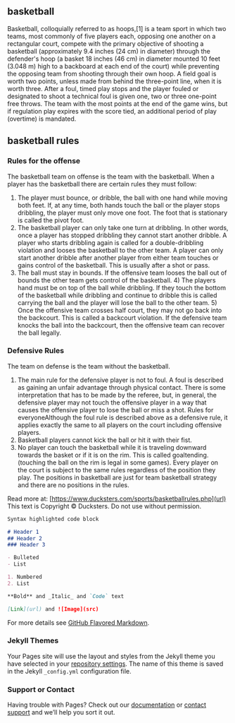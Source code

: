 ## **basketball**

Basketball, colloquially referred to as hoops,[1] is a team sport in which two teams, most commonly of five players each, opposing one another on a rectangular court, compete with the primary objective of shooting a basketball (approximately 9.4 inches (24 cm) in diameter) through the defender's hoop (a basket 18 inches (46 cm) in diameter mounted 10 feet (3.048 m) high to a backboard at each end of the court) while preventing the opposing team from shooting through their own hoop. 
A field goal is worth two points, unless made from behind the three-point line, when it is worth three. After a foul, timed play stops and the player fouled or designated to shoot a technical foul is given one, two or three one-point free throws.
 The team with the most points at the end of the game wins, but if regulation play expires with the score tied, an additional period of play (overtime) is mandated.
## basketball rules
### **Rules for the offense**
The basketball team on offense is the team with the basketball. When a player has the basketball there are certain rules they must follow: 
1.  The player must bounce, or dribble, the ball with one hand while moving both feet. If, at any time, both hands touch the ball or the player stops dribbling, the player must only move one foot. The foot that is stationary is called the pivot foot.
2.  The basketball player can only take one turn at dribbling. In other words, once a player has stopped dribbling they cannot start another dribble. A player who starts dribbling again is called for a double-dribbling violation and looses the basketball to the other team. A player can only start another dribble after another player from either team touches or gains control of the basketball. This is usually after a shot or pass.
3.  The ball must stay in bounds. If the offensive team looses the ball out of bounds the other team gets control of the basketball. 4) The players hand must be on top of the ball while dribbling. If they touch the bottom of the basketball while dribbling and continue to dribble this is called carrying the ball and the player will lose the ball to the other team. 5) Once the offensive team crosses half court, they may not go back into the backcourt. This is called a backcourt violation. If the defensive team knocks the ball into the backcourt, then the offensive team can recover the ball legally.
### **Defensive Rules**
The team on defense is the team without the basketball.
1. The main rule for the defensive player is not to foul. A foul is described as gaining an unfair advantage through physical contact. There is some interpretation that has to be made by the referee, but, in general, the defensive player may not touch the offensive player in a way that causes the offensive player to lose the ball or miss a shot. Rules for everyoneAlthough the foul rule is described above as a defensive rule, it applies exactly the same to all players on the court including offensive players.
2. Basketball players cannot kick the ball or hit it with their fist.
3. No player can touch the basketball while it is traveling downward towards the basket or if it is on the rim. This is called goaltending. (touching the ball on the rim is legal in some games). Every player on the court is subject to the same rules regardless of the position they play. The positions in basketball are just for team basketball strategy and there are no positions in the rules.

Read more at: [https://www.ducksters.com/sports/basketballrules.php](url)
This text is Copyright © Ducksters. Do not use without permission.



```markdown
Syntax highlighted code block

# Header 1
## Header 2
### Header 3

- Bulleted
- List

1. Numbered
2. List

**Bold** and _Italic_ and `Code` text

[Link](url) and ![Image](src)
```

For more details see [GitHub Flavored Markdown](https://guides.github.com/features/mastering-markdown/).

### Jekyll Themes

Your Pages site will use the layout and styles from the Jekyll theme you have selected in your [repository settings](https://github.com/Glen41/Glen-gepulla/settings). The name of this theme is saved in the Jekyll `_config.yml` configuration file.

### Support or Contact

Having trouble with Pages? Check out our [documentation](https://docs.github.com/categories/github-pages-basics/) or [contact support](https://github.com/contact) and we’ll help you sort it out.
